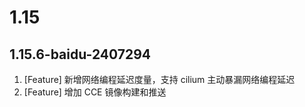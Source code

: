 # 1.15
## 1.15.6-baidu-2407294
1. [Feature] 新增网络编程延迟度量，支持 cilium 主动暴漏网络编程延迟
2. [Feature] 增加 CCE 镜像构建和推送